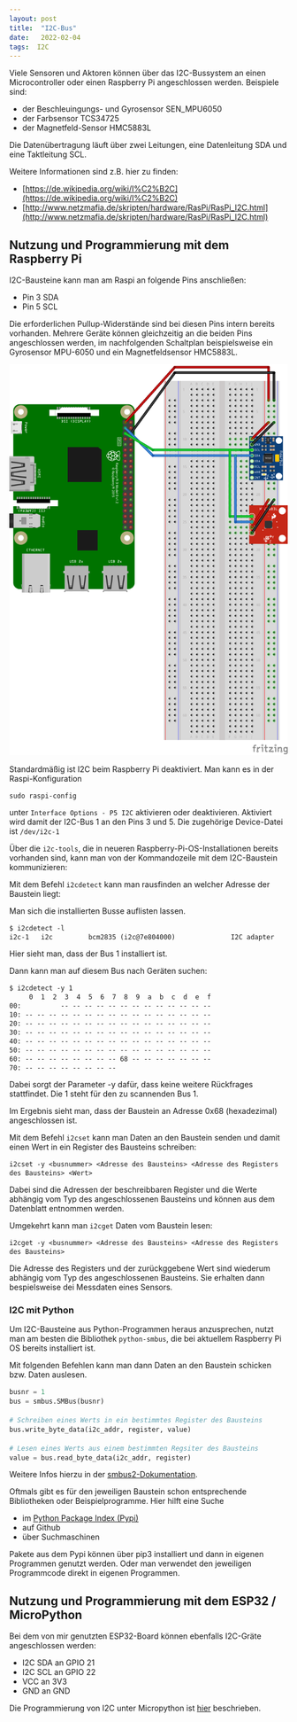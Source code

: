 ```yaml
---
layout: post
title:  "I2C-Bus"
date:   2022-02-04
tags:  I2C
---
```


Viele Sensoren und Aktoren können über das I2C-Bussystem an einen Microcontroller oder einen Raspberry Pi angeschlossen werden. Beispiele sind:
* der Beschleuingungs- und Gyrosensor SEN_MPU6050
* der Farbsensor TCS34725
* der Magnetfeld-Sensor HMC5883L

Die Datenübertragung läuft über zwei Leitungen, eine Datenleitung SDA und eine Taktleitung SCL.

Weitere Informationen sind z.B. hier zu finden:

* [https://de.wikipedia.org/wiki/I%C2%B2C](https://de.wikipedia.org/wiki/I%C2%B2C)
* [http://www.netzmafia.de/skripten/hardware/RasPi/RasPi_I2C.html](http://www.netzmafia.de/skripten/hardware/RasPi/RasPi_I2C.html)


## Nutzung und Programmierung mit dem Raspberry Pi

I2C-Bausteine kann man am Raspi an folgende Pins anschließen:
* Pin 3 SDA
* Pin 5 SCL

Die erforderlichen Pullup-Widerstände sind bei diesen Pins intern bereits vorhanden. Mehrere Geräte können gleichzeitig an die beiden Pins angeschlossen werden, im nachfolgenden Schaltplan beispielsweise ein Gyrosensor MPU-6050 und ein Magnetfeldsensor HMC5883L.

![Schaltplan I2C Raspi](/images/fritzing_i2c_raspi.png)

Standardmäßig ist I2C beim Raspberry Pi deaktiviert. Man kann es in der Raspi-Konfiguration 
```
sudo raspi-config
```
unter `Interface Options - P5 I2C` aktivieren oder deaktivieren. Aktiviert wird damit der I2C-Bus 1 an den Pins 3 und 5. Die zugehörige Device-Datei ist `/dev/i2c-1`

Über die `i2c-tools`, die in neueren Raspberry-Pi-OS-Installationen bereits vorhanden sind, kann man von der Kommandozeile mit dem I2C-Baustein kommunizieren:

Mit dem Befehl `i2cdetect` kann man rausfinden an welcher Adresse der Baustein liegt:

Man sich die installierten Busse auflisten lassen.
```
$ i2cdetect -l
i2c-1	i2c       	bcm2835 (i2c@7e804000)          	I2C adapter
```
Hier sieht man, dass der Bus 1 installiert ist.

Dann kann man auf diesem Bus nach Geräten suchen:

```
$ i2cdetect -y 1
     0  1  2  3  4  5  6  7  8  9  a  b  c  d  e  f
00:          -- -- -- -- -- -- -- -- -- -- -- -- -- 
10: -- -- -- -- -- -- -- -- -- -- -- -- -- -- -- -- 
20: -- -- -- -- -- -- -- -- -- -- -- -- -- -- -- -- 
30: -- -- -- -- -- -- -- -- -- -- -- -- -- -- -- -- 
40: -- -- -- -- -- -- -- -- -- -- -- -- -- -- -- -- 
50: -- -- -- -- -- -- -- -- -- -- -- -- -- -- -- -- 
60: -- -- -- -- -- -- -- -- 68 -- -- -- -- -- -- -- 
70: -- -- -- -- -- -- -- --                         
```
Dabei sorgt der Parameter -y dafür, dass keine weitere Rückfrages stattfindet. Die 1 steht für den zu scannenden Bus 1.

Im Ergebnis sieht man, dass der Baustein an Adresse 0x68 (hexadezimal) angeschlossen ist.

Mit dem Befehl `i2cset` kann man Daten an den Baustein senden und damit einen Wert in ein Register des Bausteins schreiben:

```
i2cset -y <busnummer> <Adresse des Bausteins> <Adresse des Registers des Bausteins> <Wert>
```

Dabei sind die Adressen der beschreibbaren Register und die Werte abhängig vom Typ des angeschlossenen Bausteins und können aus dem Datenblatt entnommen werden.

Umgekehrt kann man `i2cget` Daten vom Baustein lesen:
```
i2cget -y <busnummer> <Adresse des Bausteins> <Adresse des Registers des Bausteins>
```
Die Adresse des Registers und der zurückggebene Wert sind wiederum abhängig vom Typ des angeschlossenen Bausteins. Sie erhalten dann bespielsweise dei Messdaten eines Sensors.

### I2C mit Python

Um I2C-Bausteine aus Python-Programmen heraus anzusprechen, nutzt man am besten die Bibliothek `python-smbus`, die bei aktuellem Raspberry Pi OS bereits installiert ist.

Mit folgenden Befehlen kann man dann Daten an den Baustein schicken bzw. Daten auslesen.

```python
busnr = 1
bus = smbus.SMBus(busnr)

# Schreiben eines Werts in ein bestimmtes Register des Bausteins
bus.write_byte_data(i2c_addr, register, value)

# Lesen eines Werts aus einem bestimmten Regsiter des Bausteins
value = bus.read_byte_data(i2c_addr, register)
```

Weitere Infos hierzu in der [smbus2-Dokumentation](https://buildmedia.readthedocs.org/media/pdf/smbus2/latest/smbus2.pdf).

Oftmals gibt es für den jeweiligen Baustein schon entsprechende Bibliotheken oder Beispielprogramme. Hier hilft eine Suche 
* im [Python Package Index (Pypi)](https://pypi.org/)
* auf Github
* über Suchmaschinen

Pakete aus dem Pypi können über pip3 installiert und dann in eigenen Programmen genutzt werden. Oder man verwendet den jeweiligen Programmcode direkt in eigenen Programmen.


## Nutzung und Programmierung mit dem ESP32 / MicroPython

Bei dem von mir genutzten ESP32-Board können ebenfalls I2C-Gräte angeschlossen werden:

* I2C SDA an GPIO 21
* I2C SCL an GPIO 22
* VCC an  3V3
* GND an GND

Die Programmierung von I2C unter Micropython ist [hier](https://docs.micropython.org/en/latest/library/machine.I2C.html) beschrieben.

